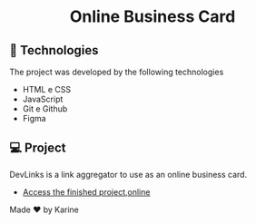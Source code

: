 <h1 align="center"> Online Business Card </h1>

## 🚀 Technologies

The project was developed by the following technologies

- HTML e CSS
- JavaScript
- Git e Github
- Figma

## 💻 Project

DevLinks is a link aggregator to use as an online business card.
- [Access the finished project,online](https://karinecord.github.io/OnlineBusinessCard/)

Made ♥ by Karine
